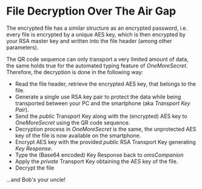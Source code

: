 # File Decryption Over The Air Gap
The encrypted file has a similar structure as an encrypted password, i.e. every file is encrypted by a unique AES key, which is then encrypted by your RSA master key and written into the file header (among other parameters). 

The QR code sequence can only transport a very limited amount of data, the same holds true for the automated typing feature of *OneMoreSecret*. Therefore, the decryption is done in the following way: 

- Read the file header, retrieve the encrypted AES key, that belongs to the file.
- Generate a single use RSA key pair to protect the data while being transported between your PC and the smartphone (aka *Transport Key Pair*).
- Send the *public* Transport Key along with the (encrypted) AES key to *OneMoreSecret* using the QR code sequence. 
- Decryption process in *OneMoreSecret* is the same, the unprotected AES key of the file is now available on the smartphone.
- Encrypt AES key with the provided *public* RSA Transport Key generating *Key Response*.
- Type the (Base64 encoded) Key Response back to *omsCompanion* 
- Apply the *private* Transport Key obtaining the AES key of the file.
- Decrypt the file

...and Bob's your uncle!